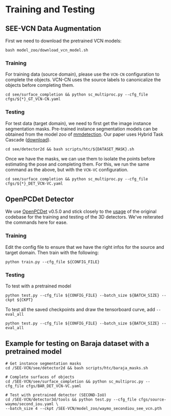 # Training and Testing

## SEE-VCN Data Augmentation 

First we need to download the pretrained VCN models:
```
bash model_zoo/download_vcn_model.sh
```

### Training
For training data (source domain), please use the `VCN-CN` configuration to complete the objects. VCN-CN uses the source labels to canonicalize the objects before completing them. 
```
cd see/surface_completion && python sc_multiproc.py --cfg_file cfgs/${*}_GT_VCN-CN.yaml
```

### Testing
For test data (target domain), we need to first get the image instance segmentation masks. Pre-trained instance segmentation models can be obtained from the model zoo of [mmdetection](https://github.com/open-mmlab/mmdetection). Our paper uses 
Hybrid Task Cascade ([download](https://download.openmmlab.com/mmdetection/v2.0/htc/htc_x101_64x4d_fpn_dconv_c3-c5_mstrain_400_1400_16x1_20e_coco/htc_x101_64x4d_fpn_dconv_c3-c5_mstrain_400_1400_16x1_20e_coco_20200312-946fd751.pth)).
```
cd see/detector2d && bash scripts/htc/${DATASET_MASK}.sh
```
Once we have the masks, we can use them to isolate the points before estimating the pose and completing them. For this, we run the same command as the above, but with the `VCN-VC` configuration.
```
cd see/surface_completion && python sc_multiproc.py --cfg_file cfgs/${*}_DET_VCN-VC.yaml
```
## OpenPCDet Detector
We use [OpenPCDet](https://github.com/open-mmlab/OpenPCDet) v0.5.0 and stick closely to the [usage](https://github.com/open-mmlab/OpenPCDet/blob/master/docs/GETTING_STARTED.md) of the original codebase for the training and testing of the 3D detectors. We've reiterated the commands here for ease.

### Training
Edit the config file to ensure that we have the right infos for the source and target domain. Then train with the following:
```
python train.py --cfg_file ${CONFIG_FILE}
```

### Testing
To test with a pretrained model
```
python test.py --cfg_file ${CONFIG_FILE} --batch_size ${BATCH_SIZE} --ckpt ${CKPT}
```

To test all the saved checkpoints and draw the tensorboard curve, add `--eval_all`
```
python test.py --cfg_file ${CONFIG_FILE} --batch_size ${BATCH_SIZE} --eval_all
```

## Example for testing on Baraja dataset with a pretrained model
```
# Get instance segmentation masks
cd /SEE-VCN/see/detector2d && bash scripts/htc/baraja_masks.sh

# Complete surfaces of objects
cd /SEE-VCN/see/surface_completion && python sc_multiproc.py --cfg_file cfgs/BAR_DET_VCN-VC.yaml

# Test with pretrained detector (SECOND-IoU)
cd /SEE-VCN/detector3d/tools && python test.py --cfg_file cfgs/source-waymo/second_iou.yaml \
--batch_size 4 --ckpt /SEE-VCN/model_zoo/waymo_secondiou_see_vcn.pth
```
